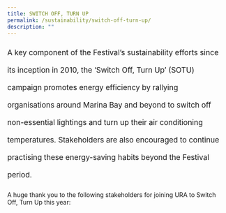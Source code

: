 ```yaml
---
title: SWITCH OFF, TURN UP
permalink: /sustainability/switch-off-turn-up/
description: ""
---
```

<p style="font-size:17px; line-height:40px">  
A key component of the Festival’s sustainability efforts since its inception in 2010, the ‘Switch Off, Turn Up’ (SOTU) campaign promotes energy efficiency by rallying organisations around Marina Bay and beyond to switch off non-essential lightings and turn up their air conditioning temperatures. Stakeholders are also encouraged to continue practising these energy-saving habits beyond the Festival period.

A huge thank you to the following stakeholders for joining URA to Switch Off, Turn Up this year:</p>